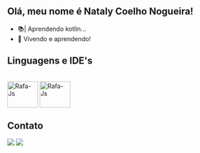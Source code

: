 ## Olá, meu nome é Nataly Coelho Nogueira!

- 📚| Aprendendo kotlin...
-  🌱 Vivendo e aprendendo!
## Linguagens e IDE's
          
<div style="display: inline_block"><br>
  <img align="center" alt="Rafa-Js" height="60" width="70" src="https://cdn.jsdelivr.net/gh/devicons/devicon/icons/kotlin/kotlin-original-wordmark.svg">
  <img align="center" alt="Rafa-Js" height="60" width="70" src="https://cdn.jsdelivr.net/gh/devicons/devicon/icons/androidstudio/androidstudio-original-wordmark.svg">
</div>
    
## Contato
    
<div>
  <a href = "mailto:coelho.nogueira10@gmail.com"><img src="https://img.shields.io/badge/Gmail-D14836?style=for-the-badge&logo=gmail&logoColor=white" target="_blank"></a>
  <a href="https://www.instagram.com/natalycoelhonogueira/" target="_blank"><img src="https://img.shields.io/badge/-Instagram-%23E4405F?style=for-the-badge&logo=instagram&logoColor=white" target="_blank"></a>
</div>
